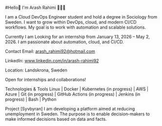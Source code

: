 
#Hello👋 I'm Arash Rahimi 👨🏻‍💻

I am a Cloud DevOps Engineer student and hold a degree in Sociology from Sweden. I want to grow within DevOps, cloud, and modern CI/CD workflows. My goal is to work with automation and scalable solutions.

Currently I am Looking for an internship from January 13, 2026 – May 2, 2026.
I am passionate about automation, cloud, and CI/CD.

Contact
Email: arash_rahimi92@hotmail.com

LinkedIn: www.linkedin.com/in/arash-rahimi92

Location: Landskrona, Sweden

Open for internships and collaborations!

Technologies & Tools
Linux | Docker | Kubernetes (in progress) | AWS | Azure | Git (in progress) | GitHub Actions (in progress) | Jenkins (in progress) | Bash | Python

Project
[Syvbyran]
I am developing a platform aimed at reducing unemployment in Sweden. The purpose is to enable decision-makers to make informed decisions based on data and facts.



